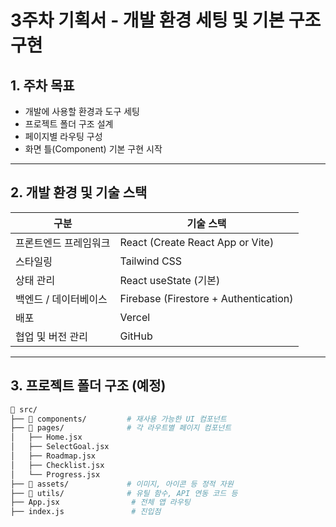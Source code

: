 # 3주차 기획서 - 개발 환경 세팅 및 기본 구조 구현

## 1. 주차 목표

- 개발에 사용할 환경과 도구 세팅
- 프로젝트 폴더 구조 설계
- 페이지별 라우팅 구성
- 화면 틀(Component) 기본 구현 시작

---

## 2. 개발 환경 및 기술 스택

| 구분 | 기술 스택 |
|------|-----------|
| 프론트엔드 프레임워크 | React (Create React App or Vite) |
| 스타일링 | Tailwind CSS |
| 상태 관리 | React useState (기본) |
| 백엔드 / 데이터베이스 | Firebase (Firestore + Authentication) |
| 배포 | Vercel |
| 협업 및 버전 관리 | GitHub |

---

## 3. 프로젝트 폴더 구조 (예정)

```bash
📁 src/
├── 📁 components/         # 재사용 가능한 UI 컴포넌트
├── 📁 pages/              # 각 라우트별 페이지 컴포넌트
│   ├── Home.jsx
│   ├── SelectGoal.jsx
│   ├── Roadmap.jsx
│   ├── Checklist.jsx
│   └── Progress.jsx
├── 📁 assets/             # 이미지, 아이콘 등 정적 자원
├── 📁 utils/              # 유틸 함수, API 연동 코드 등
├── App.jsx                # 전체 앱 라우팅
├── index.js               # 진입점
